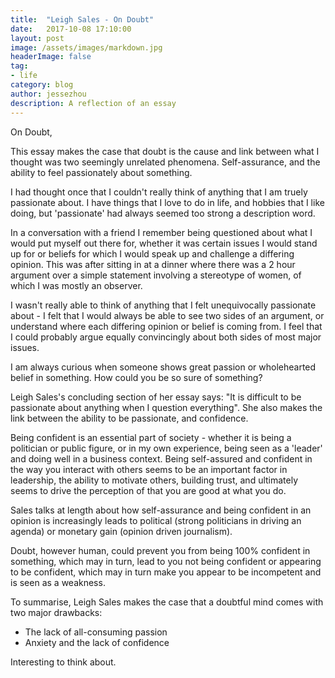 ```yaml
---
title:  "Leigh Sales - On Doubt"
date:   2017-10-08 17:10:00
layout: post
image: /assets/images/markdown.jpg
headerImage: false
tag:
- life
category: blog
author: jessezhou
description: A reflection of an essay
---
```



On Doubt,

This essay makes the case that doubt is the cause and link between what I thought was two seemingly unrelated phenomena. Self-assurance, and the ability to feel passionately about something.

I had thought once that I couldn't really think of anything that I am truely passionate about. I have things that I love to do in life, and hobbies that I like doing, but 'passionate' had always seemed too strong a description word.

In a conversation with a friend I remember being questioned about what I would put myself out there for, whether it was certain issues I would stand up for or beliefs for which I would speak up and challenge a differing opinion. This was after sitting in at a dinner where there was a 2 hour argument over a simple statement involving a stereotype of women, of which I was mostly an observer.

I wasn't really able to think of anything that I felt unequivocally passionate about - I felt that I would always be able to see two sides of an argument, or understand where each differing opinion or belief is coming from. I feel that I could probably argue equally convincingly about both sides of most major issues.

I am always curious when someone shows great passion or wholehearted belief in something. How could you be so sure of something?

Leigh Sales's concluding section of her essay says: "It is difficult to be passionate about anything when I question everything". She also makes the link between the ability to be passionate, and confidence.

Being confident is an essential part of society - whether it is being a politician or public figure, or in my own experience, being seen as a 'leader' and doing well in a business context. Being self-assured and confident in the way you interact with others seems to be an important factor in leadership, the ability to motivate others, building trust, and ultimately seems to drive the perception of that you are good at what you do.

Sales talks at length about how self-assurance and being confident in an opinion is increasingly leads to political (strong politicians in driving an agenda) or monetary gain (opinion driven journalism).

Doubt, however human, could prevent you from being 100% confident in something, which may in turn, lead to you not being confident or appearing to be confident, which may in turn make you appear to be incompetent and is seen as a weakness.

To summarise, Leigh Sales makes the case that a doubtful mind comes with two major drawbacks:
- The lack of all-consuming passion
- Anxiety and the lack of confidence

Interesting to think about.
